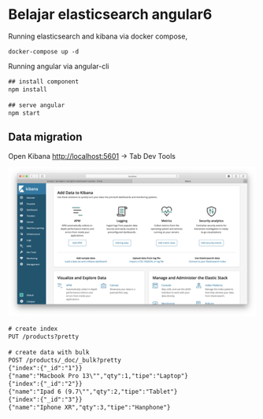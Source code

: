 # Belajar elasticsearch angular6

Running elasticsearch and kibana via docker compose,

```docker
docker-compose up -d
```

Running angular via angular-cli

```npm
## install component
npm install

## serve angular
npm start
```

## Data migration

Open Kibana [http://localhost:5601](http://localhost:5601) -> Tab Dev Tools

![Kibana Console](docs/images/kibana.png)

```http request
# create index
PUT /products?pretty

# create data with bulk
POST /products/_doc/_bulk?pretty
{"index":{"_id":"1"}}
{"name":"Macbook Pro 13\"","qty":1,"tipe":"Laptop"}
{"index":{"_id":"2"}}
{"name":"Ipad 6 (9.7\"","qty":2,"tipe":"Tablet"}
{"index":{"_id":"3"}}
{"name":"Iphone XR","qty":3,"tipe":"Hanphone"}
```
